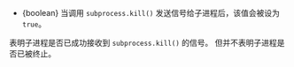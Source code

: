 <!-- YAML
added: v0.5.10
-->

* {boolean} 当调用 `subprocess.kill()` 发送信号给子进程后，该值会被设为 `true`。

表明子进程是否已成功接收到 `subprocess.kill()` 的信号。
但并不表明子进程是否已被终止。


